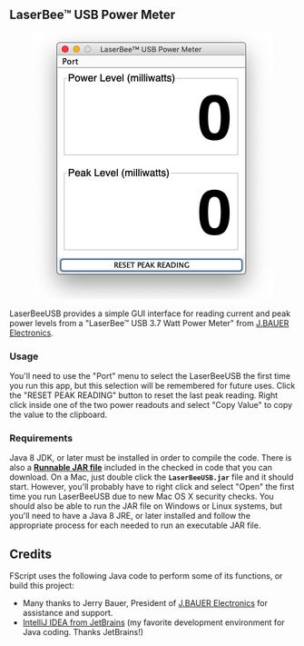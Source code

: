 ## LaserBee™ USB Power Meter

<p align="center"><img src="https://github.com/wholder/LaserBeeUSB/blob/master/images/LaserBeeUSB%20Screenshot.png"></p>

LaserBeeUSB provides a simple GUI interface for reading current and peak power levels from a "LaserBee™ USB 3.7 Watt Power Meter" from [J.BAUER Electronics](https://www.laserbeelpm.com/laserbee-3.7w-usb.html).

### Usage

You'll need to use the "Port" menu to select the LaserBeeUSB the first time you run this app, but this selection will be remembered for future uses.  Click the "RESET PEAK READING" button to reset the last peak reading.  Right click inside one of the two power readouts and select "Copy Value" to copy the value to the clipboard.

### Requirements
Java 8 JDK, or later must be installed in order to compile the code.  There is also a [**Runnable JAR file**](https://github.com/wholder/LaserBeeUSB/blob/master/out/artifacts/LaserBeeUSB_jar) included in the checked in code that you can download.   On a Mac, just double click the **`LaserBeeUSB.jar`** file and it should start.  However, you'll probably have to right click and select "Open" the  first time you run LaserBeeUSB due to new Mac OS X security checks.  You should also be able to run the JAR file on Windows or Linux systems, but you'll need to have a Java 8 JRE, or later installed and follow the appropriate process for each needed to run an executable JAR file.

## Credits
FScript uses the following Java code to perform some of its functions, or build this project:
-  Many thanks to Jerry Bauer, President of [J.BAUER Electronics](https://www.laserbeelpm.com) for assistance and support.
- [IntelliJ IDEA from JetBrains](https://www.jetbrains.com/idea/) (my favorite development environment for Java coding. Thanks JetBrains!)
